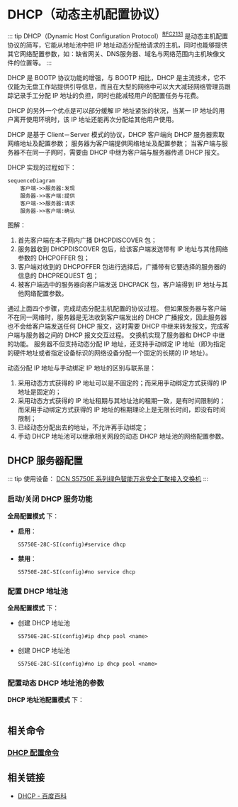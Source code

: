 # DHCP（动态主机配置协议）

::: tip
DHCP（Dynamic Host Configuration Protocol）<sup>[RFC2131](https://datatracker.ietf.org/doc/rfc2131/?include_text=1)</sup> 是动态主机配置协议的简写，它能从地址池中把 IP 地址动态分配给请求的主机，同时也能够提供其它网络配置参数，如：缺省网关、DNS服务器、域名与网络范围内主机映像文件的位置等。
:::

DHCP 是 BOOTP 协议功能的增强，与 BOOTP 相比，DHCP 是主流技术，它不仅能为无盘工作站提供引导信息，而且在大型的网络中可以大大减轻网络管理员跟踪记录手工分配 IP 地址的负担，同时也能减轻用户的配置任务与花费。

DHCP 的另外一个优点是可以部分缓解 IP 地址紧张的状况，当某一 IP 地址的用户离开使用环境时，该 IP 地址还能再次分配给其他用户使用。

DHCP 是基于 Client－Server 模式的协议，DHCP 客户端向 DHCP 服务器索取网络地址及配置参数；
服务器为客户端提供网络地址及配置参数；
当客户端与服务器不在同一子网时，需要由 DHCP 中继为客户端与服务器传递 DHCP 报文。

DHCP 实现的过程如下：

```mermaid
sequenceDiagram
    客户端->>服务器:发现
    服务器->>客户端:提供
    客户端->>服务器:请求
    服务器->>客户端:确认
```

图解：

1. 首先客户端在本子网内广播 DHCPDISCOVER 包；
2. 服务器收到 DHCPDISCOVER 包后，给该客户端发送带有 IP 地址与其他网络参数的 DHCPOFFER 包；
3. 客户端对收到的 DHCPOFFER 包进行选择后，广播带有它要选择的服务器的信息的 DHCPREQUEST 包；
4. 被客户端选中的服务器向客户端发送 DHCPACK 包，客户端得到 IP 地址与其他网络配置参数。

通过上面四个步骤，完成动态分配主机配置的协议过程。
但如果服务器与客户端不在同一网络时，服务器是无法收到客户端发出的 DHCP 广播报文，因此服务器也不会给客户端发送任何 DHCP 报文，这时需要 DHCP 中继来转发报文，完成客户端与服务器之间的 DHCP 报文交互过程。
交换机实现了服务器和 DHCP 中继的功能。
服务器不但支持动态分配 IP 地址，还支持手动绑定 IP 地址（即为指定的硬件地址或者指定设备标识的网络设备分配一个固定的长期的 IP 地址）。

动态分配 IP 地址与手动绑定 IP 地址的区别与联系是：

1. 采用动态方式获得的 IP 地址可以是不固定的；而采用手动绑定方式获得的 IP 地址是固定的；
2. 采用动态方式获得的 IP 地址租期与其地址池的租期一致，是有时间限制的；而采用手动绑定方式获得的 IP 地址的租期理论上是无限长时间，即没有时间限制；
3. 已经动态分配出去的地址，不允许再手动绑定；
4. 手动 DHCP 地址池可以继承相关网段的动态 DHCP 地址池的网络配置参数。

## DHCP 服务器配置

::: tip
使用设备：
   [DCN S5750E 系列绿色智能万兆安全汇聚接入交换机](http://www.dcnetworks.com.cn/goods/24.html)
:::

### 启动/关闭 DHCP 服务功能

**全局配置模式** 下：

- **启用**：
  ```text
  S5750E-28C-SI(config)#service dhcp
  ```
- **禁用**：
  ```text
  S5750E-28C-SI(config)#no service dhcp
  ```

### 配置 DHCP 地址池

**全局配置模式** 下：

- 创建 DHCP 地址池
  ```text
  S5750E-28C-SI(config)#ip dhcp pool <name>
  ```
- 创建 DHCP 地址池
  ```text
  S5750E-28C-SI(config)#no ip dhcp pool <name>
  ```

### 配置动态 DHCP 地址池的参数

**DHCP 地址池配置模式** 下：

```text

```

## 相关命令

### [DHCP 配置命令](./command/DHCP.md)

<!--
#### DHCP服务器配置命令

- [bootfile](./command/DHCP.html#bootfile)
- [clear ip dhcp binding](./command/DHCP.html#clear-ip-dhcp-binding)
- [clear ip dhcp conflict](./command/DHCP.html#clear-ip-dhcp-conflict)
- [clear ip dhcp server statistics](./command/DHCP.html#clear-ip-dhcp-server-statistics)
- [client-identifier](./command/DHCP.html#)
- [debug ip dhcp client](./command/DHCP.html#)
- [debug ip dhcp relay](./command/DHCP.html#)
- [debug ip dhcp server](./command/DHCP.html#)
- [default-router](./command/DHCP.html#)
- [dns-server](./command/DHCP.html#)
- [domain-name](./command/DHCP.html#)
- [hardware-address](./command/DHCP.html#)
- [host]()
-->

## 相关链接

- [DHCP - 百度百科](https://baike.baidu.com/item/DHCP/218195?fr=aladdin)
